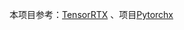 本项目参考：[TensorRTX](https://github.com/wang-xinyu/tensorrtx) 、项目[Pytorchx](https://github.com/wang-xinyu/pytorchx)
